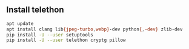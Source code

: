 ## Install telethon

```bash
apt update
apt install clang lib{jpeg-turbo,webp}-dev python{,-dev} zlib-dev
pip install -U --user setuptools
pip install -U --user telethon cryptg pillow
```
